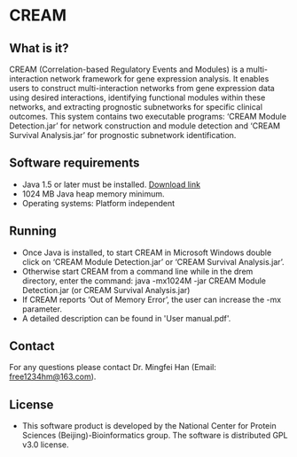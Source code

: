 # CREAM


## What is it?
CREAM (Correlation-based Regulatory Events and Modules) is a multi-interaction network framework for gene expression analysis. It enables users to construct multi-interaction networks from gene expression data using desired interactions, identifying functional modules within these networks, and extracting prognostic subnetworks for specific clinical outcomes. This system contains two executable programs: ‘CREAM Module Detection.jar’ for network construction and module detection and ‘CREAM Survival Analysis.jar’ for prognostic subnetwork identification.


## Software requirements

- Java 1.5 or later must be installed.  [Download link](http://www.java.com)
- 1024 MB Java heap memory minimum.
- Operating systems: Platform independent

## Running

- Once Java is installed, to start CREAM in Microsoft Windows double click on ‘CREAM Module Detection.jar’ or ‘CREAM Survival Analysis.jar’.  
- Otherwise start CREAM from a command line while in the drem directory, enter the command: java -mx1024M -jar CREAM Module Detection.jar (or CREAM Survival Analysis.jar)
- If CREAM reports ‘Out of Memory Error’, the user can increase the -mx parameter.
- A detailed description can be found in 'User manual.pdf'.


##  Contact

  For any questions please contact Dr. Mingfei Han (Email: [free1234hm@163.com](mailto:free1234hm@163.com)).

##  License

- This software product is developed by the National Center for Protein Sciences (Beijing)-Bioinformatics group. The software is distributed GPL v3.0 license. 


